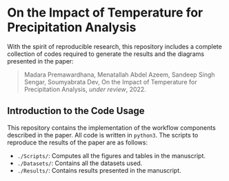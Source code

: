 # On the Impact of Temperature for Precipitation Analysis
With the spirit of reproducible research, this repository includes a complete collection of codes required to generate the results and the diagrams presented in the paper:

> Madara Premawardhana, Menatallah Abdel Azeem, Sandeep Singh Sengar, Soumyabrata Dev, On the Impact of Temperature for Precipitation Analysis, *under review*, 2022.

## Introduction to the Code Usage
This repository contains the implementation of the workflow components described in the paper. All code is written in `python3`. The scripts to reproduce the results of the paper are as follows:

+ `./Scripts/`: Computes all the figures and tables in the manuscript.
+ `./Datasets/`: Contains all the datasets used.
+ `./Results/`: Contains results presented in the manuscript.
